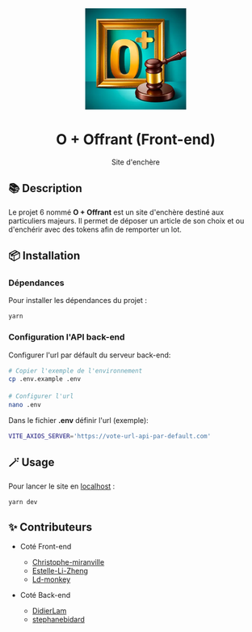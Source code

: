 <div align="center">
    <img src="./public/Logo.webp" width="200" />
    <h1>O + Offrant (Front-end)</h1>
    <p>Site d'enchère</p>
</div>

## :books: Description

Le projet 6 nommé **O + Offrant** est un site d'enchère destiné aux particuliers majeurs.
Il permet de déposer un article de son choix et ou d'enchérir avec des tokens afin de remporter un lot.

## 📦 Installation

### Dépendances 

Pour installer les dépendances du projet :

```bash
yarn
```

### Configuration l'API back-end

Configurer l'url par défault du serveur back-end:

```bash
# Copier l'exemple de l'environnement
cp .env.example .env

# Configurer l'url
nano .env
```

Dans le fichier **.env** définir l'url (exemple):

```bash
VITE_AXIOS_SERVER='https://vote-url-api-par-default.com'
```

## 🪄 Usage

Pour lancer le site en [localhost](http://localhost:5173/) :

```bash
yarn dev
```

## ✨ Contributeurs

   * Coté Front-end
      + [Christophe-miranville](https://github.com/Christophe-miranville)
      + [Estelle-Li-Zheng](https://github.com/Estelle-Li-Zheng)
      + [Ld-monkey](https://github.com/Ld-monkey)

   * Coté Back-end
      + [DidierLam](https://github.com/DidierLam)
      + [stephanebidard](https://github.com/stephanebidard)
